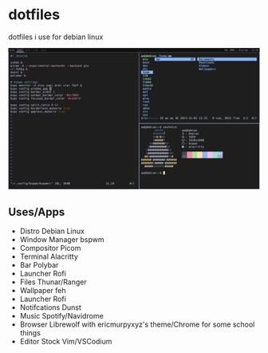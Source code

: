 # dotfiles
dotfiles i use for debian linux

![preview](/example/desktop.png)

## Uses/Apps
 - Distro Debian Linux
 - Window Manager	bspwm
 - Compositor Picom
 - Terminal	Alacritty
 - Bar Polybar
 - Launcher	Rofi
 - Files Thunar/Ranger
 - Wallpaper feh
 - Launcher Rofi
 - Notifcations	Dunst
 - Music Spotify/Navidrome
 - Browser Librewolf with ericmurpyxyz's theme/Chrome for some school things
 - Editor Stock Vim/VSCodium
